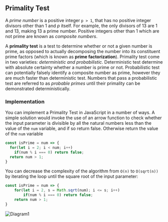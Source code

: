 ## Primality Test
A *prime number* is a positive integer `p > 1`, that has no positive integer divisors other than 1 and *p* itself. For example, the only divisors of 13 are 1 and 13, making 13 a prime number. Positive integers other than 1 which are not prime are known as *composite numbers*. 

A **primality test** is a test to determine whether or not a given number is prime, as opposed to actually decomposing the number into its constituent prime factors (which is known as **prime factorization**). Primality test come in two varieties: *deterministic and probabilistic*. Deterministic test determine with absolute certainty whether a number is prime or not. Probabilistic test can potentially falsely identify a composite number as prime, however they are much faster than deterministic test. Numbers that pass a probabilistic test are referred to as *probable primes* until their primality can be demonstrated deterministically.   

### Implementation 
You can implement a Primality Test in JavaScript in a number of ways. A simple solution would invoke the use of an arrow function to check whether the input parameter is divisible by all the natural numbers less than the value of the `num` variable, and if so return false. Otherwise return the value of the `num` variable

```javascript 
const isPrime = num => {
  for(let i = 2; i < num; i++)
    if(num % i === 0) return false;
  return num > 1;
}
```

You can decrease the complexity of the algorithm from `O(n)` to `O(sqrt(n))` by iterating the loop until the square root of the input parameter: 

```javascript 
const isPrime = num => {
    for(let i = 2, s = Math.sqrt(num); i <= s; i++)
        if(num % i === 0) return false; 
    return num > 1;
}
```

![Diagram1]()